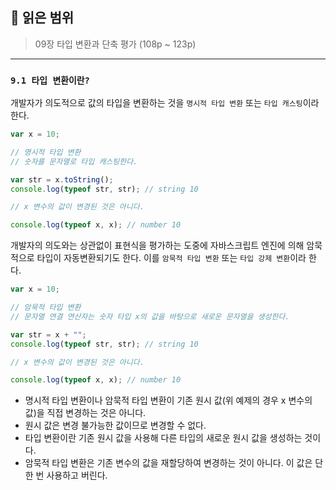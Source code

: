 ## 📔 **읽은 범위**

> 09장 타입 변환과 단축 평가 (108p ~ 123p)

---

### `9.1 타입 변환이란?`

개발자가 의도적으로 값의 타입을 변환하는 것을 `명시적 타입 변환` 또는 `타입 캐스팅`이라한다.

```javascript
var x = 10;

// 명시적 타입 변환
// 숫자를 문자열로 타입 캐스팅한다.

var str = x.toString();
console.log(typeof str, str); // string 10

// x 변수의 값이 변경된 것은 아니다.

console.log(typeof x, x); // number 10
```

개발자의 의도와는 상관없이 표현식을 평가하는 도중에 자바스크립트 엔진에 의해 암묵적으로 타입이 자동변환되기도 한다. 이를 `암묵적 타입 변환` 또는 `타입 강제 변환`이라 한다.

```javascript
var x = 10;

// 암묵적 타입 변환
// 문자열 연결 연산자는 숫자 타입 x의 값을 바탕으로 새로운 문자열을 생성한다.

var str = x + "";
console.log(typeof str, str); // string 10

// x 변수의 값이 변경된 것은 아니다.

console.log(typeof x, x); // number 10
```

- 명시적 타입 변환이나 암묵적 타입 변환이 기존 원시 값(위 예제의 경우 x 변수의 값)을 직접 변경하는 것은 아니다.
- 원시 값은 변경 불가능한 값이므로 변경할 수 없다.
- 타입 변환이란 기존 원시 값을 사용해 다른 타입의 새로운 원시 값을 생성하는 것이다.
- 암묵적 타입 변환은 기존 변수의 값을 재할당하여 변경하는 것이 아니다. 이 값은 단 한 번 사용하고 버린다.
